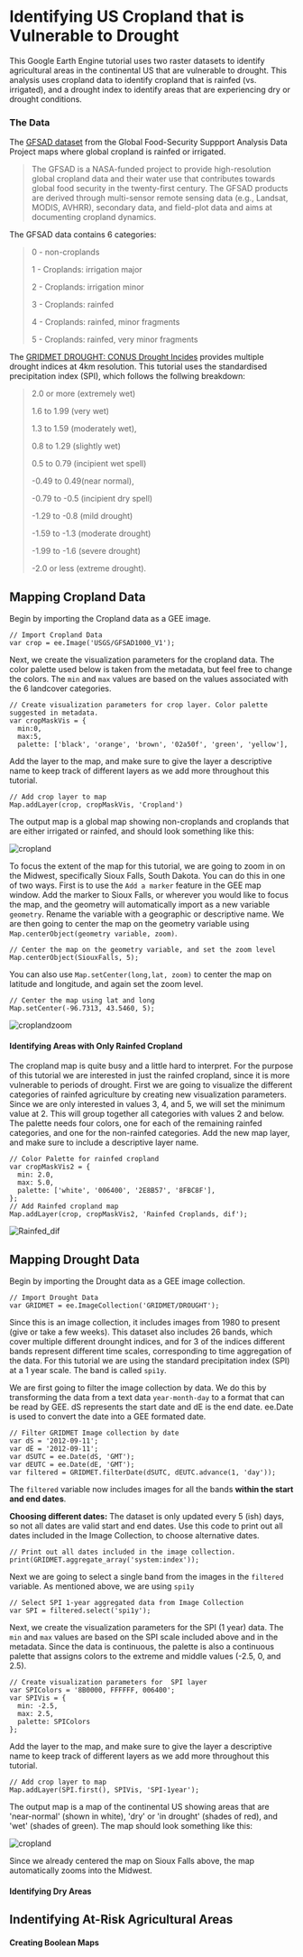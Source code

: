 # Identifying US Cropland that is Vulnerable to Drought

This Google Earth Engine tutorial uses two raster datasets to identify agricultural areas in the continental US that are vulnerable to drought. This analysis uses cropland data to identify cropland that is rainfed (vs. irrigated), and a drought index to identify areas that are experiencing dry or drought conditions. 

### The Data

The [GFSAD dataset](https://developers.google.com/earth-engine/datasets/catalog/USGS_GFSAD1000_V1)  from the Global Food-Security Suppport Analysis Data Project maps where global cropland is rainfed or irrigated. 
> The GFSAD is a NASA-funded project to provide high-resolution global cropland data and their water use that contributes towards global food security in the twenty-first century. The GFSAD products are derived through multi-sensor remote sensing data (e.g., Landsat, MODIS, AVHRR), secondary data, and field-plot data and aims at documenting cropland dynamics.

The GFSAD data contains 6 categories: 

> 0 - non-croplands
> 
> 1 - Croplands: irrigation major
> 
> 2 - Croplands: irrigation minor 
> 
> 3 - Croplands: rainfed
> 
> 4 - Croplands: rainfed, minor fragments
> 
> 5 - Croplands: rainfed, very minor fragments
> 


The [GRIDMET DROUGHT: CONUS Drought Incides](https://developers.google.com/earth-engine/datasets/catalog/GRIDMET_DROUGHT) provides multiple drought indices at 4km resolution. This tutorial uses the standardised precipitation index (SPI), which follows the follwing breakdown: 

> 2.0 or more (extremely wet)
>
> 1.6 to 1.99 (very wet)
>
> 1.3 to 1.59 (moderately wet),
> 
> 0.8 to 1.29 (slightly wet)
> 
> 0.5 to 0.79 (incipient wet spell)
> 
> -0.49 to 0.49(near normal),
> 
> -0.79 to -0.5 (incipient dry spell)
> 
> -1.29 to -0.8 (mild drought)
> 
> -1.59 to -1.3 (moderate drought)
> 
> -1.99 to -1.6 (severe drought)
> 
> -2.0 or less (extreme drought).



## Mapping Cropland Data 

Begin by importing the Cropland data as a GEE image. 

```
// Import Cropland Data 
var crop = ee.Image('USGS/GFSAD1000_V1');
```
Next, we create the visualization parameters for the cropland data. The color palette used below is taken from the metadata, but feel free to change the colors. The `min` and `max` values are based on the values associated with the 6 landcover categories.  
```
// Create visualization parameters for crop layer. Color palette suggested in metadata. 
var cropMaskVis = {
  min:0, 
  max:5, 
  palette: ['black', 'orange', 'brown', '02a50f', 'green', 'yellow'],
```
Add the layer to the map, and make sure to give the layer a descriptive name to keep track of different layers as we add more throughout this tutorial. 
```
// Add crop layer to map
Map.addLayer(crop, cropMaskVis, 'Cropland')
```
The output map is a global map showing non-croplands and croplands that are either irrigated or rainfed, and should look something like this: 

![cropland](CropLand.png)

To focus the extent of the map for this tutorial, we are going to zoom in on the Midwest, specifically Sioux Falls, South Dakota. 
You can do this in one of two ways. First is to use the `Add a marker` feature in the GEE map window. Add the marker to Sioux Falls, or wherever you would like to focus the map, and the geometry will automatically import as a new variable `geometry`. Rename the variable with a geographic or descriptive name. We are then going to center the map on the geometry variable using `Map.centerObject(geometry variable, zoom)`. 
```
// Center the map on the geometry variable, and set the zoom level
Map.centerObject(SiouxFalls, 5); 
```
You can also use `Map.setCenter(long,lat, zoom)` to center the map on latitude and longitude, and again set the zoom level.
```
// Center the map using lat and long
Map.setCenter(-96.7313, 43.5460, 5); 
```
![croplandzoom](CropLand_zoom.png)

#### Identifying Areas with Only Rainfed Cropland 
The cropland map is quite busy and a little hard to interpret. For the purpose of this tutorial we are interested in just the rainfed cropland, since it is more vulnerable to periods of drought. First we are going to visualize the different categories of rainfed agriculture by creating new visualization parameters. Since we are only interested in values 3, 4, and 5, we will set the minimum value at 2. This will group together all categories with values 2 and below. The palette needs four colors, one for each of the remaining rainfed categories, and one for the non-rainfed categories. Add the new map layer, and make sure to include a descriptive layer name.
```
// Color Palette for rainfed cropland 
var cropMaskVis2 = {
  min: 2.0,
  max: 5.0,
  palette: ['white', '006400', '2E8B57', '8FBC8F'],
};
// Add Rainfed cropland map 
Map.addLayer(crop, cropMaskVis2, 'Rainfed Croplands, dif');
```
![Rainfed_dif](Rainfed_dif.png)


## Mapping Drought Data 

Begin by importing the Drought data as a GEE image collection.  

```
// Import Drought Data 
var GRIDMET = ee.ImageCollection('GRIDMET/DROUGHT');
```
Since this is an image collection, it includes images from 1980 to present (give or take a few weeks). This dataset also includes 26 bands, which cover multiple different drounght indices, and for 3 of the indices different bands represent different time scales, corresponding to time aggregation of the data. For this tutorial we are using the standard precipitation index (SPI) at a 1 year scale. The band is called `spi1y`. 

We are first going to filter the image collection by data. We do this by transforming the data from a text data `year-month-day` to a format that can be read by GEE. dS represents the start date and dE is the end date. ee.Date is used to convert the date into a GEE formated date. 

```
// Filter GRIDMET Image collection by date 
var dS = '2012-09-11';
var dE = '2012-09-11';
var dSUTC = ee.Date(dS, 'GMT');
var dEUTC = ee.Date(dE, 'GMT');
var filtered = GRIDMET.filterDate(dSUTC, dEUTC.advance(1, 'day'));
```
The `filtered` variable now includes images for all the bands **within the start and end dates**. 

**Choosing different dates:** The dataset is only updated every 5 (ish) days, so not all dates are valid start and end dates. Use this code to print out all dates included in the Image Collection, to choose alternative dates. 
```
// Print out all dates included in the image collection.
print(GRIDMET.aggregate_array('system:index'));
``` 
Next we are going to select a single band from the images in the `filtered` variable. As mentioned above, we are using `spi1y`
```
// Select SPI 1-year aggregated data from Image Collection 
var SPI = filtered.select('spi1y');
```

Next, we create the visualization parameters for the SPI (1 year) data. The `min` and `max` values are based on the SPI scale included above and in the metadata. Since the data is continuous, the palette is also a continuous palette that assigns colors to the extreme and middle values (-2.5, 0, and 2.5).  
```
// Create visualization parameters for  SPI layer
var SPIColors = '8B0000, FFFFFF, 006400';
var SPIVis = {
  min: -2.5,
  max: 2.5,
  palette: SPIColors
};
```
Add the layer to the map, and make sure to give the layer a descriptive name to keep track of different layers as we add more throughout this tutorial. 
```
// Add crop layer to map
Map.addLayer(SPI.first(), SPIVis, 'SPI-1year');
```
The output map is a map of the continental US showing areas that are 'near-normal' (shown in white), 'dry' or 'in drought' (shades of red), and 'wet' (shades of green). The map should look something like this:

![cropland](SPI.png)

Since we already centered the map on Sioux Falls above, the map automatically zooms into the Midwest. 

#### Identifying Dry Areas



## Indentifying At-Risk Agricultural Areas 

#### Creating Boolean Maps


